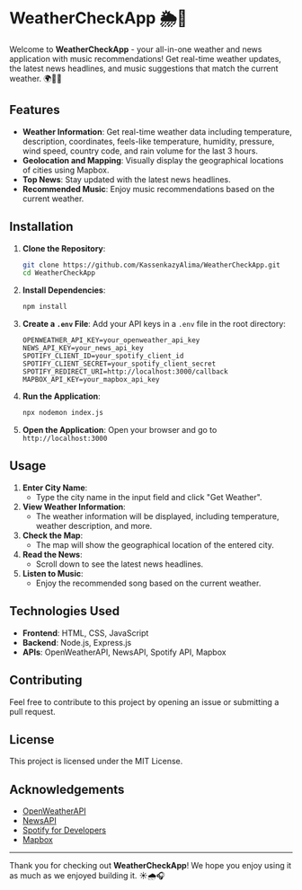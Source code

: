 

# WeatherCheckApp 🌦️🎵



Welcome to **WeatherCheckApp** - your all-in-one weather and news application with music recommendations! Get real-time weather updates, the latest news headlines, and music suggestions that match the current weather. 🌍📰🎶

## Features

- **Weather Information**: Get real-time weather data including temperature, description, coordinates, feels-like temperature, humidity, pressure, wind speed, country code, and rain volume for the last 3 hours.
- **Geolocation and Mapping**: Visually display the geographical locations of cities using Mapbox.
- **Top News**: Stay updated with the latest news headlines.
- **Recommended Music**: Enjoy music recommendations based on the current weather.

## Installation

1. **Clone the Repository**:
   ```sh
   git clone https://github.com/KassenkazyAlima/WeatherCheckApp.git
   cd WeatherCheckApp
   ```

2. **Install Dependencies**:
   ```sh
   npm install
   ```

3. **Create a `.env` File**:
   Add your API keys in a `.env` file in the root directory:
   ```env
   OPENWEATHER_API_KEY=your_openweather_api_key
   NEWS_API_KEY=your_news_api_key
   SPOTIFY_CLIENT_ID=your_spotify_client_id
   SPOTIFY_CLIENT_SECRET=your_spotify_client_secret
   SPOTIFY_REDIRECT_URI=http://localhost:3000/callback
   MAPBOX_API_KEY=your_mapbox_api_key
   ```

4. **Run the Application**:
   ```sh
   npx nodemon index.js
   ```

5. **Open the Application**:
   Open your browser and go to `http://localhost:3000`

## Usage

1. **Enter City Name**:
   - Type the city name in the input field and click "Get Weather".
2. **View Weather Information**:
   - The weather information will be displayed, including temperature, weather description, and more.
3. **Check the Map**:
   - The map will show the geographical location of the entered city.
4. **Read the News**:
   - Scroll down to see the latest news headlines.
5. **Listen to Music**:
   - Enjoy the recommended song based on the current weather.

## Technologies Used

- **Frontend**: HTML, CSS, JavaScript
- **Backend**: Node.js, Express.js
- **APIs**: OpenWeatherAPI, NewsAPI, Spotify API, Mapbox

## Contributing

Feel free to contribute to this project by opening an issue or submitting a pull request.

## License

This project is licensed under the MIT License.

## Acknowledgements

- [OpenWeatherAPI](https://openweathermap.org/api)
- [NewsAPI](https://newsapi.org/)
- [Spotify for Developers](https://developer.spotify.com/)
- [Mapbox](https://www.mapbox.com/)

---

Thank you for checking out **WeatherCheckApp**! We hope you enjoy using it as much as we enjoyed building it. ☀️🌧️🎧
